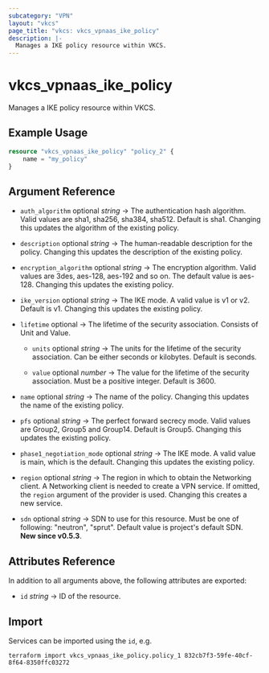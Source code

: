 ```yaml
---
subcategory: "VPN"
layout: "vkcs"
page_title: "vkcs: vkcs_vpnaas_ike_policy"
description: |-
  Manages a IKE policy resource within VKCS.
---
```


# vkcs_vpnaas_ike_policy

Manages a IKE policy resource within VKCS.

## Example Usage
```terraform
resource "vkcs_vpnaas_ike_policy" "policy_2" {
	name = "my_policy"
}
```
## Argument Reference
- `auth_algorithm` optional *string* &rarr;  The authentication hash algorithm. Valid values are sha1, sha256, sha384, sha512. Default is sha1. Changing this updates the algorithm of the existing policy.

- `description` optional *string* &rarr;  The human-readable description for the policy. Changing this updates the description of the existing policy.

- `encryption_algorithm` optional *string* &rarr;  The encryption algorithm. Valid values are 3des, aes-128, aes-192 and so on. The default value is aes-128. Changing this updates the existing policy.

- `ike_version` optional *string* &rarr;  The IKE mode. A valid value is v1 or v2. Default is v1. Changing this updates the existing policy.

- `lifetime` optional &rarr;  The lifetime of the security association. Consists of Unit and Value.
  - `units` optional *string* &rarr;  The units for the lifetime of the security association. Can be either seconds or kilobytes. Default is seconds.

  - `value` optional *number* &rarr;  The value for the lifetime of the security association. Must be a positive integer. Default is 3600.

- `name` optional *string* &rarr;  The name of the policy. Changing this updates the name of the existing policy.

- `pfs` optional *string* &rarr;  The perfect forward secrecy mode. Valid values are Group2, Group5 and Group14. Default is Group5. Changing this updates the existing policy.

- `phase1_negotiation_mode` optional *string* &rarr;  The IKE mode. A valid value is main, which is the default. Changing this updates the existing policy.

- `region` optional *string* &rarr;  The region in which to obtain the Networking client. A Networking client is needed to create a VPN service. If omitted, the `region` argument of the provider is used. Changing this creates a new service.

- `sdn` optional *string* &rarr;  SDN to use for this resource. Must be one of following: "neutron", "sprut". Default value is project's default SDN.<br>**New since v0.5.3**.


## Attributes Reference
In addition to all arguments above, the following attributes are exported:
- `id` *string* &rarr;  ID of the resource.



## Import

Services can be imported using the `id`, e.g.

```shell
terraform import vkcs_vpnaas_ike_policy.policy_1 832cb7f3-59fe-40cf-8f64-8350ffc03272
```

